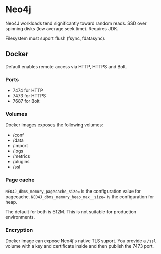 # Neo4j

Neo4J workloads tend significantly toward random reads.
SSD over spinning disks (low average seek time).
Requires JDK.

Filesystem must suport flush (fsync, fdatasync).

## Docker

Default enables remote access via HTTP, HTTPS and Bolt.

### Ports

- 7474 for HTTP
- 7473 for HTTPS
- 7687 for Bolt

### Volumes

Docker images exposes the following volumes:

- /conf
- /data
- /import
- /logs
- /metrics
- /plugins
- /ssl

### Page cache

`NEO4J_dbms_memory_pagecache_size=` is the configuration value for pagecache.
`NEO4J_dbms_memory_heap_max__size=` is the configuration for heap.

The default for both is 512M. This is not suitable for production environments.

### Encryption

Docker image can expose Neo4j's native TLS suport. You provide a `/ssl` volume
with a key and certificate inside and then publish the 7473 port.
